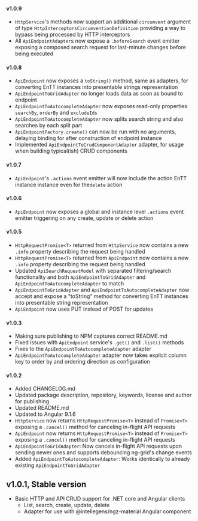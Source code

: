 #### v1.0.9

- `HttpService`'s methods now support an additional `circumvent` argument of type `HttpInterceptorsCircumventionDefinition` providing a way to bypass being processed by HTTP interceptors
- All `ApiEndpointAdapter`s now expose a `.beforeSearch` event emitter exposing a composed search request for last-minute changes before being executed

#### v1.0.8

- `ApiEndpoint` now exposes a `toString()` method, same as adapters, for converting EnTT instances into presentable strings representation
- `ApiEndpointToGridAdapter` no longer loads data as soon as bound to endpoint
- `ApiEndpointToAutocompleteAdapter` now exposes read-only properties `searchBy`, `orderBy` and `excludeIds`
- `ApiEndpointToAutocompleteAdapter` now splits search string and also searches by each split part
- `ApiEndpointFactory.create()` can now be run with no arguments, delaying binding for after construction of endpoint instance 
- Implemented `ApiEndpointToCrudComponentAdapter` adapter, for usage when building typical(ish) CRUD components

#### v1.0.7

- `ApiEndpoint`'s `.actions` event emitter will now include the action EnTT instance instance even for the`delete` action

#### v1.0.6

- `ApiEndpoint` now exposes a global and instance level `.actions` event emitter triggering on any create, update or delete action

#### v1.0.5

- `HttpRequestPromise<T>` returned from `HttpService` now contains a new `.info` property describing the request being handled
- `HttpRequestPromise<T>` returned from `ApiEndpoint` now contains a new `.info` property describing the request being handled
- Updated `ApiSearchRequestModel` with separated filtering/search functionality and both `ApiEndpointToGridAdapter` and `ApiEndpointToAutocompleteAdapter` to match
- `ApiEndpointToGridAdapter` and `ApiEndpointToAutocompleteAdapter` now accept and expose a "toString" method for converting EnTT instances into presentable string representation
- `ApiEndpoint` now uses PUT instead of POST for updates

#### v1.0.3

- Making sure publishing to NPM captures correct README.md
- Fixed issues with `ApiEndpoint` service's `.get()` and `.list()` methods
- Fixes to the `ApiEndpointToAutocompleteAdapter` adapter
- `ApiEndpointToAutocompleteAdapter` adapter now takes explicit column key to order by and ordering direction as configuration

#### v1.0.2

- Added CHANGELOG.md
- Updated package description, repository, keywords, license and author for publishing
- Updated README.md
- Updated to Angular 9.1.6
- `HttpService` now returns `HttpRequestPromise<T>` instead of `Promise<T>` exposing a `.cancel()` method for canceling in-flight API requests
- `ApiEndpoint` now returns `HttpRequestPromise<T>` instead of `Promise<T>` exposing a `.cancel()` method for canceling in-flight API requests
- `ApiEndpointToGridAdapter`: Now cancels in-flight API requests upon sending newer ones and supports debouncing ng-grid's change events
- Added `ApiEndpointToAutocompleteAdapter`: Works identically to already existing `ApiEndpointToGridAdapter`

## v1.0.1, Stable version

  - Basic HTTP and API CRUD support for .NET core and Angular clients
    - List, search, create, update, delete
    - Adapter for use with @intellegens/ngz-material <ngz-grid /> Angular component
